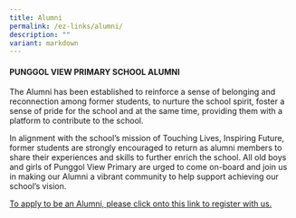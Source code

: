 ```yaml
---
title: Alumni
permalink: /ez-links/alumni/
description: ""
variant: markdown
---
```

#### PUNGGOL VIEW PRIMARY SCHOOL ALUMNI 

The Alumni has been established to reinforce a sense of belonging and reconnection among former students, to nurture the school spirit, foster a sense of pride for the school and at the same time, providing them with a platform to contribute to the school.

In alignment with the school’s mission of Touching Lives, Inspiring Future, former students are strongly encouraged to return as alumni members to share their experiences and skills to further enrich the school. All old boys and girls of Punggol View Primary are urged to come on-board and join us in making our Alumni a vibrant community to help support achieving our school’s vision.


[To apply to be an Alumni, please click onto this link to register with us.](https://form.gov.sg/63339a4f83de100012fd756d)